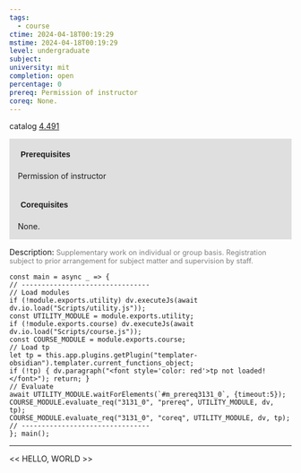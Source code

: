 ```yaml
---
tags:
  - course
ctime: 2024-04-18T00:19:29
mstime: 2024-04-18T00:19:29
level: undergraduate
subject: 
university: mit
completion: open
percentage: 0
prereq: Permission of instructor
coreq: None.
---
```


catalog [4.491](http://student.mit.edu/catalog/m4d.html#4.491)

<span style="display: block; padding: 15px; background-color: rgb(100, 100, 100, 0.2);"><font id="m_prereq3131_0" style="display: block; font-family: Arial, sans-serif; font-weight: bold; padding: 5px">Prerequisites</font><br><span id="prereq3131_0">Permission of instructor</span></span>
<span style="display: block; padding: 15px; background-color: rgb(100, 100, 100, 0.2);"><font id="m_coreq3131_0" style="display: block; font-family: Arial, sans-serif; font-weight: bold; padding: 5px">Corequisites</font><br><span id="coreq3131_0">None.</span></span>

<font style="">Description:</font>
<font style="color: grey; font-size: 0.8rem;">Supplementary work on individual or group basis. Registration subject to prior arrangement for subject matter and supervision by staff.</font>

```dataviewjs
const main = async _ => {
// --------------------------------
// Load modules
if (!module.exports.utility) dv.executeJs(await dv.io.load("Scripts/utility.js"));
const UTILITY_MODULE = module.exports.utility;
if (!module.exports.course) dv.executeJs(await dv.io.load("Scripts/course.js"));
const COURSE_MODULE = module.exports.course;
// Load tp
let tp = this.app.plugins.getPlugin("templater-obsidian").templater.current_functions_object;
if (!tp) { dv.paragraph("<font style='color: red'>tp not loaded!</font>"); return; }
// Evaluate
await UTILITY_MODULE.waitForElements(`#m_prereq3131_0`, {timeout:5});
COURSE_MODULE.evaluate_req("3131_0", "prereq", UTILITY_MODULE, dv, tp);
COURSE_MODULE.evaluate_req("3131_0", "coreq", UTILITY_MODULE, dv, tp);
// --------------------------------
}; main();
```

---

<< HELLO, WORLD >>
